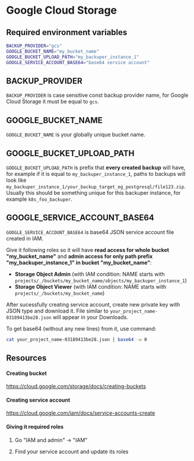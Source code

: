 # Google Cloud Storage

## Required environment variables

```bash
BACKUP_PROVIDER="gcs"
GOOGLE_BUCKET_NAME="my_bucket_name"
GOOGLE_BUCKET_UPLOAD_PATH="my_backuper_instance_1"
GOOGLE_SERVICE_ACCOUNT_BASE64="base64 service account"
```

## BACKUP_PROVIDER

`BACKUP_PROVIDER` is case sensitive const backup provider name, for Google Cloud Storage it must be equal to `gcs`.

## GOOGLE_BUCKET_NAME

`GOOGLE_BUCKET_NAME` is your globally unique bucket name.

## GOOGLE_BUCKET_UPLOAD_PATH

`GOOGLE_BUCKET_UPLOAD_PATH` is prefix that **every created backup** will have, for example if it is equal to `my_backuper_instance_1`, paths to backups will look like `my_backuper_instance_1/your_backup_target_eg_postgresql/file123.zip`. Usually this should be something unique for this backuper instance, for example `k8s_foo_backuper`.

## GOOGLE_SERVICE_ACCOUNT_BASE64

`GOOGLE_SERVICE_ACCOUNT_BASE64` is base64 JSON service account file created in IAM.

Give it following roles so it will have **read access for whole bucket "my_bucket_name"** and **admin access for only path prefix "my_backuper_instance_1" in bucket "my_bucket_name"**:

- **Storage Object Admin** (with IAM condition: NAME starts with `projects/_/buckets/my_bucket_name/objects/my_backuper_instance_1`)
- **Storage Object Viewer** (with IAM condition: NAME starts with `projects/_/buckets/my_bucket_name`)

After sucessfully creating service account, create new private key with JSON type and download it. File similar to `your_project_name-03189413be28.json` will appear in your Downloads.

To get base64 (without any new lines) from it, use command:

```bash
cat your_project_name-03189413be28.json | base64 -w 0
```


## Resources

#### Creating bucket

https://cloud.google.com/storage/docs/creating-buckets


#### Creating service account

https://cloud.google.com/iam/docs/service-accounts-create

#### Giving it required roles

1. Go "IAM and admin" -> "IAM"

2. Find your service account and update its roles

<br>
<br>
